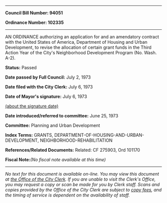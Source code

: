 

********

**Council Bill Number: 94051**
   
**Ordinance Number: 102335**
********

 AN ORDINANCE authorizing an application for and an amendatory contract with the United States of America, Department of Housing and Urban Development, to revise the allocation of certain grant funds in the Third Action Year of the City's Neighborhood Development Program (No. Wash. A-2).

**Status:** Passed
   
**Date passed by Full Council:** July 2, 1973
   
**Date filed with the City Clerk:** July 6, 1973
   
**Date of Mayor's signature:** July 6, 1973
   
[(about the signature date)](/~public/approvaldate.htm)
   
   
   
**Date introduced/referred to committee:** June 25, 1973
   
**Committee:** Planning and Urban Development
   
   
**Index Terms:** GRANTS, DEPARTMENT-OF-HOUSING-AND-URBAN-DEVELOPMENT, NEIGHBORHOOD-REHABILITATION

**References/Related Documents:** Related: CF 275903, Ord 101170

**Fiscal Note:**_(No fiscal note available at this time)_
********

_No text for this document is available on-line. You may view this document at [the Office of the City Clerk](http://www.seattle.gov/leg/clerk/contactUs.htm). If you are unable to visit the Clerk's Office, you may request a copy or scan be made for you by Clerk staff. Scans and copies provided by the Office of the City Clerk are subject to [copy fees](http://clerk.seattle.gov/~public/clerkfees.htm), and the timing of service is dependent on the availability of staff._

